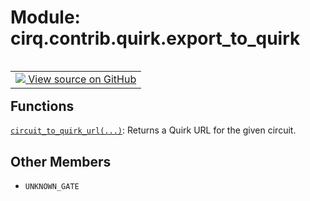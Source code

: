<div itemscope itemtype="http://developers.google.com/ReferenceObject">
<meta itemprop="name" content="cirq.contrib.quirk.export_to_quirk" />
<meta itemprop="path" content="Stable" />
<meta itemprop="property" content="UNKNOWN_GATE"/>
</div>

# Module: cirq.contrib.quirk.export_to_quirk

<!-- Insert buttons and diff -->

<table class="tfo-notebook-buttons tfo-api" align="left">

<td>
  <a target="_blank" href="https://github.com/quantumlib/cirq/tree/master/cirq/contrib/quirk/export_to_quirk.py">
    <img src="https://www.tensorflow.org/images/GitHub-Mark-32px.png" />
    View source on GitHub
  </a>
</td>
</table>







## Functions

[`circuit_to_quirk_url(...)`](../../../cirq/contrib/quirk/circuit_to_quirk_url.md): Returns a Quirk URL for the given circuit.

## Other Members

* `UNKNOWN_GATE` <a id="UNKNOWN_GATE"></a>
